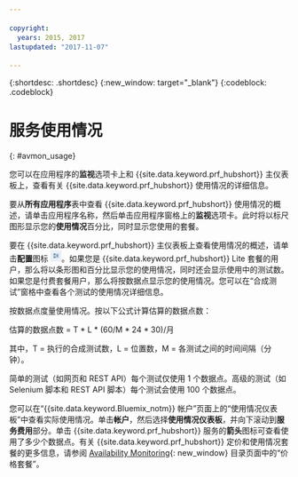 ```yaml
---

copyright:
  years: 2015, 2017
lastupdated: "2017-11-07"

---
```


{:shortdesc: .shortdesc}
{:new_window: target="_blank"}
{:codeblock: .codeblock}

# 服务使用情况
{: #avmon_usage}

您可以在应用程序的**监视**选项卡上和 {{site.data.keyword.prf_hubshort}} 主仪表板上，查看有关 {{site.data.keyword.prf_hubshort}} 使用情况的详细信息。

要从**所有应用程序**表中查看 {{site.data.keyword.prf_hubshort}} 使用情况的概述，请单击应用程序名称，然后单击应用程序窗格上的**监视**选项卡。此时将以标尺图形显示您的**使用情况**百分比，同时显示您使用的套餐。

要在 {{site.data.keyword.prf_hubshort}} 主仪表板上查看使用情况的概述，请单击**配置**图标 ![“配置”图标](images/config_icn_white_smll.jpg)。如果您是 {{site.data.keyword.prf_hubshort}} Lite 套餐的用户，那么将以条形图和百分比显示您的使用情况，同时还会显示使用中的测试数。如果您是付费套餐用户，那么将按数据点显示您的使用情况。您可以在“合成测试”窗格中查看各个测试的使用情况详细信息。

按数据点度量使用情况。按以下公式计算估算的数据点数：

估算的数据点数 = T \* L \* (60/M \* 24 \* 30)/月

其中，T = 执行的合成测试数，L = 位置数，M = 各测试之间的时间间隔（分钟）。

简单的测试（如网页和 REST API）每个测试仅使用 1 个数据点。高级的测试（如 Selenium 脚本和 REST API 脚本）每个测试会使用 100 个数据点。

您可以在“{{site.data.keyword.Bluemix_notm}} 帐户”页面上的“使用情况仪表板”中查看实际使用情况。单击**帐户**，然后选择**使用情况仪表板**，并向下滚动到**服务费用**部分。单击 {{site.data.keyword.prf_hubshort}} 服务的**箭头**图标可查看使用了多少个数据点。有关 {{site.data.keyword.prf_hubshort}} 定价和使用情况套餐的更多信息，请参阅 [Availability Monitoring](https://console.{DomainName}/catalog/services/availability-monitoring/ "（在新选项卡或窗口中打开）"){: new_window} 目录页面中的“价格套餐”。
